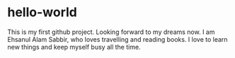 # hello-world
This is my first github project. Looking forward to my dreams now.
I am Ehsanul Alam Sabbir, who loves travelling and reading books. I love to learn new things and keep myself busy all the time.
